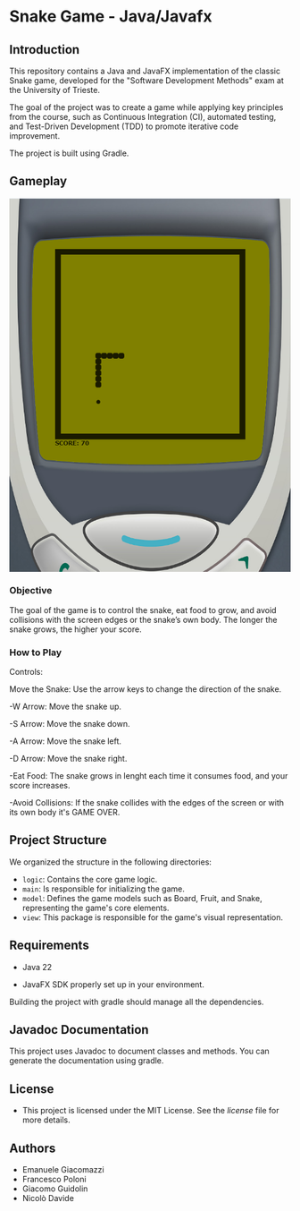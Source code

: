 # Snake Game - Java/Javafx

## Introduction

This repository contains a Java and JavaFX implementation of the classic Snake game, developed for the "Software Development Methods" exam at the University of Trieste.

The goal of the project was to create a game while applying key principles from the course, such as Continuous Integration (CI), automated testing, and Test-Driven Development (TDD) to promote iterative code improvement.

The project is built using Gradle.
## Gameplay
<p align="center">
<img src="gameImage.png" alt="gameImage" width="600" align=center>
</p>

### Objective
The goal of the game is to control the snake, eat food to grow, and avoid collisions with the screen edges or the snake’s own body. The longer the snake grows, the higher your score.

### How to Play

Controls:

Move the Snake: Use the arrow keys to change the direction of the snake.

-W Arrow: Move the snake up.

-S Arrow: Move the snake down.

-A Arrow: Move the snake left.

-D Arrow: Move the snake right.

-Eat Food: The snake grows in lenght each time it consumes food, and your score increases.

-Avoid Collisions: If the snake collides with the edges of the screen or with its own body it's GAME OVER.

## Project Structure

We organized the structure in the following directories:

- `logic`: Contains the core game logic.
- `main`: Is responsible for initializing the game.
- `model`: Defines the game models such as Board, Fruit, and Snake, representing the game's core elements.
- `view`: This package is responsible for the game's visual representation.

## Requirements

- Java 22
  
- JavaFX SDK properly set up in your environment.

Building the project with gradle should manage all the dependencies.

## Javadoc Documentation
This project uses Javadoc to document classes and methods. You can generate the documentation using gradle.

## License

- This project is licensed under the MIT License. See the _license_ file for more details.

## Authors
- Emanuele Giacomazzi
- Francesco Poloni
- Giacomo Guidolin
- Nicolò Davide









